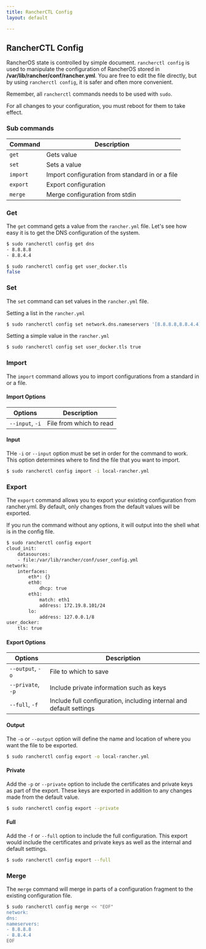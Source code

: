 ```yaml
---
title: RancherCTL Config
layout: default

---
```


## RancherCTL Config


RancherOS state is controlled by simple document. `rancherctl config` is used to manipulate the configuration of RancherOS stored in **/var/lib/rancher/conf/rancher.yml**.  You are free to edit the file directly, but by using `rancherctl config`, it is safer and often more convenient.

Remember, all `rancherctl` commands needs to be used with `sudo`. 


For all changes to your configuration, you must reboot for them to take effect.

### Sub commands

| Command  | Description                                     |
|----------|-------------------------------------------------|
| `get`      | Gets value                                       |
| `set`      | Sets a value                                     |
| `import`  | Import configuration from standard in or a file |
| `export`   | Export configuration                            |
| `merge`    | Merge configuration from stdin                  |



### Get

The `get` command gets a value from the `rancher.yml` file. Let's see how easy it is to get the DNS configuration of the system.

```sh
$ sudo rancherctl config get dns
- 8.8.8.8
- 8.8.4.4
```

```bash
$ sudo rancherctl config get user_docker.tls 
false
```

### Set

The `set` command can set values in the `rancher.yml` file. 

Setting a list in the `rancher.yml`

```bash
$ sudo rancherctl config set network.dns.nameservers '[8.8.8.8,8.8.4.4]'
```

Setting a simple value in the `rancher.yml`

```bash
$ sudo rancherctl config set user_docker.tls true
```

### Import

The `import` command allows you to import configurations from a standard in or a file. 

#### Import Options

| Options  | Description                                     |
|----------|-------------------------------------------------|
| `--input`, `-i` |	File from which to read|

#### Input

THe `-i` or `--input` option must be set in order for the command to work. This option determines where to find the file that you want to import.

```bash
$ sudo rancherctl config import -i local-rancher.yml
```

### Export

The `export` command allows you to export your existing configuration from rancher.yml. By default, only changes from the default values will be exported. 

If you run the command without any options, it will output into the shell what is in the config file.

```bash
$ sudo rancherctl config export
cloud_init:
    datasources:
    - file:/var/lib/rancher/conf/user_config.yml
network:
    interfaces:
        eth*: {}
        eth0:
            dhcp: true
        eth1:
            match: eth1
            address: 172.19.8.101/24
        lo:
            address: 127.0.0.1/8
user_docker:
    tls: true
```
#### Export Options

| Options  | Description                                     |
|----------|-------------------------------------------------|
|`--output`, `-o` 	|File to which to save|
|`--private`, `-p`	|Include private information such as keys|
|`--full`, `-f`		|Include full configuration, including internal and default settings|


#### Output

The `-o` or `--output` option will define the name and location of where you want the file to be exported.

```bash
$ sudo rancherctl config export -o local-rancher.yml
```

#### Private

Add the `-p` or `--private` option to include the certificates and private keys as part of the export. These keys are exported in addition to any changes made from the default value. 

```bash
$ sudo rancherctl config export --private
```

#### Full

Add the `-f` or `--full` option to include the full configuration. This export would include the certificates and private keys as well as the internal and default settings.

```bash
$ sudo rancherctl config export --full
```

### Merge

The `merge` command will merge in parts of a configuration fragment to the existing configuration file.

```bash
$ sudo rancherctl config merge << "EOF"
network:
dns:
nameservers:
- 8.8.8.8
- 8.8.4.4
EOF
```

